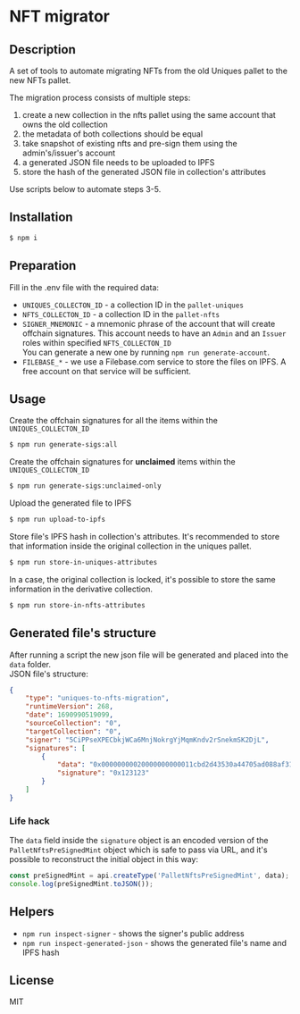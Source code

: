 # NFT migrator

## Description

A set of tools to automate migrating NFTs from the old Uniques pallet to the new NFTs pallet.

The migration process consists of multiple steps:
1) create a new collection in the nfts pallet using the same account that owns the old collection
2) the metadata of both collections should be equal
3) take snapshot of existing nfts and pre-sign them using the admin's/issuer's account
4) a generated JSON file needs to be uploaded to IPFS
5) store the hash of the generated JSON file in collection's attributes

Use scripts below to automate steps 3-5.

## Installation

```bash
$ npm i
```

## Preparation

Fill in the .env file with the required data:
- `UNIQUES_COLLECTON_ID` - a collection ID in the `pallet-uniques`
- `NFTS_COLLECTON_ID` - a collection ID in the `pallet-nfts`
- `SIGNER_MNEMONIC` - a mnemonic phrase of the account that will create offchain signatures.
This account needs to have an `Admin` and an `Issuer` roles within specified `NFTS_COLLECTON_ID`  
You can generate a new one by running `npm run generate-account`.
- `FILEBASE_*` - we use a Filebase.com service to store the files on IPFS. A free account on that service will be sufficient.

## Usage

Create the offchain signatures for all the items within the `UNIQUES_COLLECTON_ID`
```bash
$ npm run generate-sigs:all
```

Create the offchain signatures for **unclaimed** items within the `UNIQUES_COLLECTON_ID`
```bash
$ npm run generate-sigs:unclaimed-only
```

Upload the generated file to IPFS
```bash
$ npm run upload-to-ipfs
```

Store file's IPFS hash in collection's attributes.
It's recommended to store that information inside the original collection in the uniques pallet.
```bash
$ npm run store-in-uniques-attributes
```

In a case, the original collection is locked, it's possible to store the same information in the derivative collection.
```bash
$ npm run store-in-nfts-attributes
```

## Generated file's structure

After running a script the new json file will be generated and placed into the `data` folder.  
JSON file's structure:

```json
{
    "type": "uniques-to-nfts-migration",
	"runtimeVersion": 268,
	"date": 1690990519099,
	"sourceCollection": "0",
	"targetCollection": "0",
	"signer": "5CiPPseXPECbkjWCa6MnjNokrgYjMqmKndv2rSnekmSK2DjL",
	"signatures": [
		{
			"data": "0x00000000020000000000011cbd2d43530a44705ad088af313e18f80b53ef16b36177cd4b77b846f2a5f07c0cf9500000",
			"signature": "0x123123"
		}
	]
}
```

### Life hack
The `data` field inside the `signature` object is an encoded version of the `PalletNftsPreSignedMint` object
which is safe to pass via URL, and it's possible to reconstruct the initial object in this way:
```javascript
const preSignedMint = api.createType('PalletNftsPreSignedMint', data);
console.log(preSignedMint.toJSON());
```

## Helpers
- `npm run inspect-signer` - shows the signer's public address 
- `npm run inspect-generated-json` - shows the generated file's name and IPFS hash 

## License

MIT
